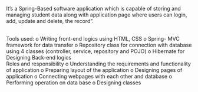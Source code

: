 It’s a Spring-Based software application which is capable of storing and managing student data along with application page where users can login, add, update and delete, the record”.

<br>
Tools used:
o	Writing front-end logics using HTML, CSS
o	Spring- MVC framework for data transfer
o	Repository class for connection with database using 4 classes (controller, service, repository and POJO)
o	Hibernate for Designing Back-end logics 

<br>
Roles and responsibility
o	Understanding the requirements and functionality of application
o	Preparing layout of the application
o	Designing pages of application
o	Connecting webpages with each other and database
o	Performing operation on data base
o	Designing classes
